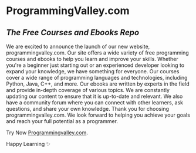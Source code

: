 # ProgrammingValley.com
## _The Free Courses and Ebooks Repo_
We are excited to announce the launch of our new website, programmingvalley.com.
Our site offers a wide variety of free programming courses and ebooks to help you learn and improve your skills. Whether you're a beginner just starting out or an experienced developer looking to expand your knowledge, we have something for everyone.
Our courses cover a wide range of programming languages and technologies, including Python, Java, C++, and more. Our ebooks are written by experts in the field and provide in-depth coverage of various topics.
We are constantly updating our content to ensure that it is up-to-date and relevant. We also have a community forum where you can connect with other learners, ask questions, and share your own knowledge.
Thank you for choosing programmingvalley.com. We look forward to helping you achieve your goals and reach your full potential as a programmer.

Try Now [Programmingvalley.com](https://programmingvalley.com).

Happy Learning ✨

